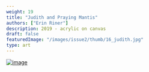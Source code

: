 ```yaml
---
weight: 19
title: "Judith and Praying Mantis"
authors: ["Erin Riner"]
description: 2019 - acrylic on canvas
draft: false
featuredImage: "/images/issue2/thumb/16_judith.jpg"
type: art
---
```


<a href = "/images/issue2/16_judith.jpeg" data-lightbox="img">![image](/images/issue2/16_judith.jpeg#issues)</a>
